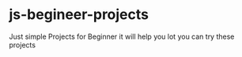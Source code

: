 # js-begineer-projects
Just simple Projects for Beginner it will help you lot you can try these projects
